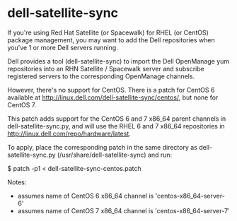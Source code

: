# dell-satellite-sync

If you're using Red Hat Satellite (or Spacewalk) for RHEL (or CentOS) package management, you may want to add the Dell repositories when you've 1 or more Dell servers running.

Dell provides a tool (dell-satellite-sync) to import the Dell OpenManage yum repositories into an RHN Satellite / Spacewalk server and subscribe registered servers to the corresponding OpenManage channels.

However, there's no support for CentOS. There is a patch for CentOS 6 available at http://linux.dell.com/dell-satellite-sync/centos/, but none for CentOS 7.

This patch adds support for the CentOS 6 and 7 x86_64 parent channels in
dell-satellite-sync.py, and will use the RHEL 6 and 7 x86_64 repositories
in http://linux.dell.com/repo/hardware/latest.

To apply, place the corresponding patch in the same directory as dell-satellite-sync.py (/usr/share/dell-satellite-sync) and run:

$ patch -p1 < dell-satellite-sync-centos.patch

Notes:

* assumes name of CentOS 6 x86_64 channel is 'centos-x86_64-server-6'
* assumes name of CentOS 7 x86_64 channel is 'centos-x86_64-server-7'
